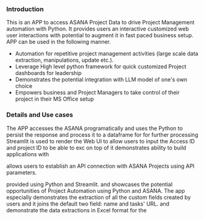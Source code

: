 ### Introduction ###
This is an APP to access ASANA Project Data to drive Project Management automation with Python. It provides users an interactive customized web user interactions with potential to augment it in fast paced business setup. APP can be used in the following manner.
* Automation for repetitive project management activities (large scale data extraction, manipulations, update etc.).
* Leverage High level python framework for quick customized Project dashboards for leadership
* Demonstrates the potential integration with LLM model of one's own choice 
* Empowers business and Project Managers to take control of their project in their MS Office setup 

### Details and Use cases ###
The APP accesses the ASANA programatically and uses the Python to persist the response and process it to a dataframe for for further processing Streamlit is used to render the Web UI to allow users to input the Access ID and project ID to be able to exc
on top of it demonstrates ability to build applications with 

allows users to establish an API connection with ASANA Projects using API parameters. 

 

provided using Python and Streamlit.  and showcases the potential opportunities of Project Automation using Python and ASANA. The app especially demonstrates the 
extraction of all the custom fields created by users and it joins the default two field: name and tasks' URL.
and demonstrate the data extractions in Excel format for the   
